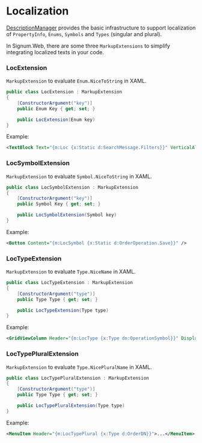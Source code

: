 # Localization

[DescriptionManager](../Signum.Utilities/DescriptionManager.md) provides the basic infrastructure to support localization of  `PropertyInfo`, `Enums`, `Symbols` and `Types` (singular and plural). 

In Signum.Web, there are some three `MarkupExtensions` to simplify integrating localized texts in your code. 

### LocExtension

`MarkupExtension` to evaluate `Enum.NiceToString` in XAML. 

```C#
public class LocExtension : MarkupExtension
{
    [ConstructorArgument("key")]
    public Enum Key { get; set; }

    public LocExtension(Enum key)
}
```

Example: 
```XML
<TextBlock Text="{m:Loc {x:Static d:SearchMessage.Filters}}" VerticalAlignment="Center" Margin="3,0,0,0"/>
```

### LocSymbolExtension

`MarkupExtension` to evaluate `Symbol.NiceToString` in XAML. 

```C#
public class LocSymbolExtension : MarkupExtension
{
    [ConstructorArgument("key")]
    public Symbol Key { get; set; }

    public LocSymbolExtension(Symbol key)
}
```

Example: 
```XML
<Button Content="{m:LocSymbol {x:Static d:OrderOperation.Save}}" />
```

### LocTypeExtension

`MarkupExtension` to evaluate `Type.NiceName` in XAML. 

```C#
public class LocTypeExtension : MarkupExtension
{
    [ConstructorArgument("type")]
    public Type Type { get; set; }

    public LocTypeExtension(Type type)
}
```

Example: 
```XML
<GridViewColumn Header="{m:LocType {x:Type dn:OperationSymbol}}" DisplayMemberBinding="{Binding Resource}" />
```

### LocTypePluralExtension

`MarkupExtension` to evaluate `Type.NicePluralName` in XAML. 

```C#
public class LocTypePluralExtension : MarkupExtension
{
    [ConstructorArgument("type")]
    public Type Type { get; set; }

    public LocTypePluralExtension(Type type)
}
```


Example: 
```XML
<MenuItem Header="{m:LocTypePlural {x:Type d:OrderDN}}">...</MenuItem>
```